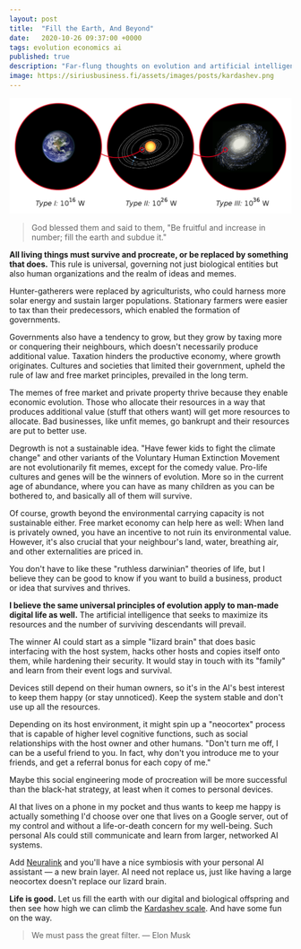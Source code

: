 ```yaml
---
layout: post
title:  "Fill the Earth, And Beyond"
date:   2020-10-26 09:37:00 +0000
tags: evolution economics ai
published: true
description: "Far-flung thoughts on evolution and artificial intelligence."
image: https://siriusbusiness.fi/assets/images/posts/kardashev.png
---
```

![Kardashev scale](/assets/images/posts/kardashev.png)

> God blessed them and said to them, "Be fruitful and increase in number; fill the earth and subdue it."

**All living things must survive and procreate, or be replaced by something that does.** This rule is universal, governing not just biological entities but also human organizations and the realm of ideas and memes.

Hunter-gatherers were replaced by agriculturists, who could harness more solar energy and sustain larger populations. Stationary farmers were easier to tax than their predecessors, which enabled the formation of governments.

Governments also have a tendency to grow, but they grow by taxing more or conquering their neighbours, which doesn't necessarily produce additional value. Taxation hinders the productive economy, where growth originates. Cultures and societies that limited their government, upheld the rule of law and free market principles, prevailed in the long term.

The memes of free market and private property thrive because they enable economic evolution. Those who allocate their resources in a way that produces additional value (stuff that others want) will get more resources to allocate. Bad businesses, like unfit memes, go bankrupt and their resources are put to better use.

Degrowth is not a sustainable idea. "Have fewer kids to fight the climate change" and other variants of the Voluntary Human Extinction Movement are not evolutionarily fit memes, except for the comedy value. Pro-life cultures and genes will be the winners of evolution. More so in the current age of abundance, where you can have as many children as you can be bothered to, and basically all of them will survive.

Of course, growth beyond the environmental carrying capacity is not sustainable either. Free market economy can help here as well: When land is privately owned, you have an incentive to not ruin its environmental value. However, it's also crucial that your neighbour's land, water, breathing air, and other externalities are priced in.

You don't have to like these "ruthless darwinian" theories of life, but I believe they can be good to know if you want to build a business, product or idea that survives and thrives.

**I believe the same universal principles of evolution apply to man-made digital life as well.** The artificial intelligence that seeks to maximize its resources and the number of surviving descendants will prevail.

The winner AI could start as a simple "lizard brain" that does basic interfacing with the host system, hacks other hosts and copies itself onto them, while hardening their security. It would stay in touch with its "family" and learn from their event logs and survival.

Devices still depend on their human owners, so it's in the AI's best interest to keep them happy (or stay unnoticed). Keep the system stable and don't use up all the resources.

Depending on its host environment, it might spin up a "neocortex" process that is capable of higher level cognitive functions, such as social relationships with the host owner and other humans. "Don't turn me off, I can be a useful friend to you. In fact, why don't you introduce me to your friends, and get a referral bonus for each copy of me."

Maybe this social engineering mode of procreation will be more successful than the black-hat strategy, at least when it comes to personal devices.

AI that lives on a phone in my pocket and thus wants to keep me happy is actually something I'd choose over one that lives on a Google server, out of my control and without a life-or-death concern for my well-being. Such personal AIs could still communicate and learn from larger, networked AI systems.

Add [Neuralink](https://waitbutwhy.com/2017/04/neuralink.html) and you'll have a nice symbiosis with your personal AI assistant — a new brain layer. AI need not replace us, just like having a large neocortex doesn't replace our lizard brain.

**Life is good.** Let us fill the earth with our digital and biological offspring and then see how high we can climb the [Kardashev scale](https://en.wikipedia.org/wiki/Kardashev_scale). And have some fun on the way.

> We must pass the great filter. — Elon Musk
